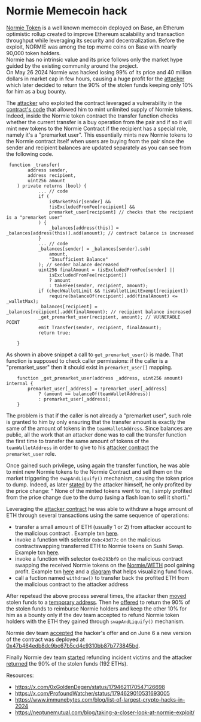 # Normie Memecoin hack
[Normie Token](https://basescan.org/address/0x7f12d13b34f5f4f0a9449c16bcd42f0da47af200) is a well known memecoin deployed on Base, an Etherum optimistic rollup created to improve Ethereum scalability and transaction throughput while leveraging its security and decentralization. Before the exploit, NORMIE was among the top meme coins on Base with nearly 90,000 token holders.\
Normie has no intrinsic value and its price follows only the market hype guided by the existing community around the project.\
On May 26 2024 Normie was hacked losing 99% of its price and 40 million dollars in market cap in few hours, causing a huge profit for the [attacker](https://basescan.org/address/0xf7f3a556ac21d081f6dba961b6a84e52e37a717d) which later decided to return the 90% of the stolen funds keeping only 10% for him as a bug bounty.

The [attacker](https://basescan.org/address/0xf7f3a556ac21d081f6dba961b6a84e52e37a717d) who exploited the contract leveraged a vulnerability in the [contract's code](https://vscode.blockscan.com/base/0x7f12d13b34f5f4f0a9449c16bcd42f0da47af200) that allowed him to mint unlimited supply of Normie tokens.
Indeed, inside the Normie token contract the transfer function checks whether the current transfer is a buy operation from the pair and if so it will mint new tokens to the Normie Contract if the recipient has a special role, namely it's a "premarket user". This essentially mints new Normie tokens to the Normie contract itself when users are buying from the pair since the sender and recipient balances are updated separately as you can see from the following code.
```solidity
 function _transfer(
        address sender,
        address recipient,
        uint256 amount
    ) private returns (bool) {
            ... // code
            if (
                isMarketPair[sender] &&
                !isExcludedFromFee[recipient] &&
                premarket_user[recipient] // checks that the recipient is a "premarket user"
            ) {
                _balances[address(this)] = _balances[address(this)].add(amount); // contract balance is increased
            }
            ... // code 
            _balances[sender] = _balances[sender].sub(
                amount,
                "Insufficient Balance"
            ); // sender balance decreased
            uint256 finalAmount = (isExcludedFromFee[sender] ||
                isExcludedFromFee[recipient])
                ? amount
                : takeFee(sender, recipient, amount);
            if (checkWalletLimit && !isWalletLimitExempt[recipient])
                require(balanceOf(recipient).add(finalAmount) <= _walletMax);
            _balances[recipient] = _balances[recipient].add(finalAmount); // recipient balance increased
            _get_premarket_user(recipient, amount); // VUlNERABLE POINT
            emit Transfer(sender, recipient, finalAmount);
            return true;
        
    }
```

As shown in above snippet a call to `get_premarket_user()` is made. That function is supposed to check caller permissions: if the caller is a "premarket_user" then it should exist in `premarket_user[]` mapping. 
```solidity
    function _get_premarket_user(address _address, uint256 amount) internal {
        premarket_user[_address] = !premarket_user[_address]
            ? (amount == balanceOf(teamWalletAddress))
            : premarket_user[_address];
    }
```
The problem is that if the caller is not already a "premarket user", such role is granted to him by only ensuring that the transfer amount is exactly the same of the amount of tokens in the `teamWalletAddress`. Since balances are public, all the work that an attacker done was to call the transfer function the first time to transfer the same amount of tokens of the `teamWalletAddress` in order to give to his [attacker contract](https://basescan.org/address/0xef0ba56da26b4ddfef0959c1d0fc7a73a908befc) the `premarket_user` role. 

Once gained such privilege, using again the transfer function, he was able to mint new Normie tokens to the Normie Contract and sell them on the market triggering the `swapAndLiquify()` mechanism, causing the token price to dump. Indeed, as later [stated](https://basescan.org/tx/0xac6e9db480ec98b7b627ea56c3acd5e5b379a97908370471aa4d4dc4f1dc6664) by the attacker himself, he only profited by the price change: " None of the minted tokens went to me, I simply profited from the price change due to the dump (using a flash loan to sell it short)."

Leveraging the [attacker contract](https://basescan.org/address/0xef0ba56da26b4ddfef0959c1d0fc7a73a908befc) he was able to withdraw a huge amount of ETH through several transactions using the same sequence of operations:
- transfer a small amount of ETH (usually 1 or 2) from attacker account to the malicious contract . Example txn [here](https://basescan.org/tx/0x50a8d2856c211ab076049fdb3aa2f49c1fac124d04f5a98444c340e998326a11).
- invoke a function with selector `0xbc43d77c` on the malicious contractswapping transferred ETH to Normie tokens on Sushi Swap. Example txn [here](https://basescan.org/tx/0xf757229e41d7a14a71497ce901bbe1415ea346361cac7bd67fface7e78375820).
- invoke a function with selector `0x4b293bf9` on the malicious contract swapping the received Normie tokens on the [Normie/WETH](https://basescan.org/address/0x24605e0bb933f6ec96e6bbbcea0be8cc880f6e6f) pool gaining profit. Example txn [here](https://basescan.org/tx/0x1e9f6075576c1ec59fcb4082bce8c86d3e0e2df649c03d2066de46582d300296) and a [diagram](https://app.blocksec.com/explorer/tx/base/0x1e9f6075576c1ec59fcb4082bce8c86d3e0e2df649c03d2066de46582d300296) that helps visualizing fund flows.
- call a fuction named `withdraw()` to transfer back the profited ETH from the malicious contract to the attacker address
  

After repetead the above process several times, the attacker then [moved](https://basescan.org/tx/0x8b069069e58d8428c0340ee4ef0aab8114004970dc84cfcc86aa699c3c8ef023) stolen funds to a [temporary address](https://basescan.org/address/0xbDfCaA1c260D35a57aE8C333AFff4D8dC6D90899). Then he [offered](https://basescan.org/tx/0x587f14b7ffb30b5013ab0db02e9bc94183817ef34c24a9595f33277e752f81eb) to return the 90% of the stolen funds to reimburse Normie holders and keep the other 10% for him as a bounty only if the dev team accepted to refund Normie token holders with the ETH they gained through `swapAndLiquify()` mechanism.

Normie dev team [accepted](https://x.com/NormieBase/status/1794679630408122388?t=T20ur_Q4m6q5GQn3KVx6gg&s=35) the hacker's offer and on June 6 a new version of the contract was deployed at [0x47b464edb8dc9bc67b5cd4c9310bb87b773845bd](https://basescan.org/address/0x47b464edb8dc9bc67b5cd4c9310bb87b773845bd).

Finally Normie dev team [started](https://x.com/NormieBase/status/1798797799791755701) refunding incident victims and the attacker [returned](https://basescan.org/tx/0x778d5d63ea834b87a026e68a89b9e41997712f5158bff413c9fe2582db438273) the 90% of the stolen funds (192 ETHs).

Resources: 
- https://x.com/0xGoldenDegen/status/1794621170547126698
- https://x.com/ProfoundWatcher/status/1794629010531693005
- https://www.immunebytes.com/blog/list-of-largest-crypto-hacks-in-2024
- https://neptunemutual.com/blog/taking-a-closer-look-at-normie-exploit/